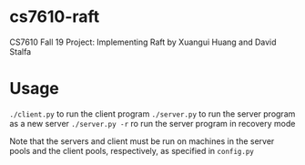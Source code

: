 # cs7610-raft
CS7610 Fall 19 Project: Implementing Raft by Xuangui Huang and David Stalfa

# Usage
`./client.py` to run the client program
`./server.py` to run the server program as a new server
`./server.py -r` ro run the server program in recovery mode

Note that the servers and client must be run on machines in the server pools and the client pools, respectively, as specified in `config.py`
